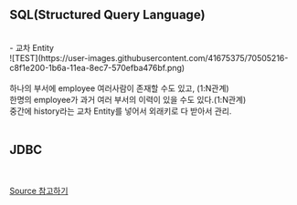 <h2>SQL(Structured Query Language)</h2>

<br>
- 교차 Entity <br>
![TEST](https://user-images.githubusercontent.com/41675375/70505216-c8f1e200-1b6a-11ea-8ec7-570efba476bf.png)
<br><br> 하나의 부서에 employee 여러사람이 존재할 수도 있고, (1:N관계)
<br>한명의 employee가 과거 여러 부서의 이력이 있을 수도 있다.(1:N관계)
<br>중간에 history라는 교차 Entity를 넣어서 외래키로 다 받아서 관리. 

<br>
<br>

<h2>JDBC</h2>
<br>

<a href="https://github.com/hanbinleejoy/Java_Fundamental/tree/master/src/java_20191210">Source 참고하기</a>
